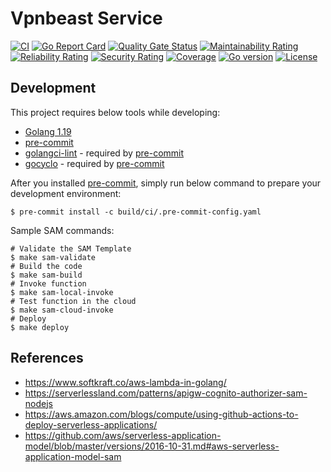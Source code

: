 # Vpnbeast Service
[![CI](https://github.com/thevpnbeast/vpnbeast-service/workflows/CI/badge.svg?event=push)](https://github.com/thevpnbeast/vpnbeast-service/actions?query=workflow%3ACI)
[![Go Report Card](https://goreportcard.com/badge/github.com/thevpnbeast/vpnbeast-service)](https://goreportcard.com/report/github.com/thevpnbeast/vpnbeast-service)
[![Quality Gate Status](https://sonarcloud.io/api/project_badges/measure?project=thevpnbeast_vpnbeast-service&metric=alert_status)](https://sonarcloud.io/summary/new_code?id=thevpnbeast_vpnbeast-service)
[![Maintainability Rating](https://sonarcloud.io/api/project_badges/measure?project=thevpnbeast_vpnbeast-service&metric=sqale_rating)](https://sonarcloud.io/summary/new_code?id=thevpnbeast_vpnbeast-service)
[![Reliability Rating](https://sonarcloud.io/api/project_badges/measure?project=thevpnbeast_vpnbeast-service&metric=reliability_rating)](https://sonarcloud.io/summary/new_code?id=thevpnbeast_vpnbeast-service)
[![Security Rating](https://sonarcloud.io/api/project_badges/measure?project=thevpnbeast_vpnbeast-service&metric=security_rating)](https://sonarcloud.io/summary/new_code?id=thevpnbeast_vpnbeast-service)
[![Coverage](https://sonarcloud.io/api/project_badges/measure?project=thevpnbeast_vpnbeast-service&metric=coverage)](https://sonarcloud.io/summary/new_code?id=thevpnbeast_vpnbeast-service)
[![Go version](https://img.shields.io/github/go-mod/go-version/thevpnbeast/vpnbeast-service)](https://github.com/thevpnbeast/vpnbeast-service)
[![License](https://img.shields.io/badge/License-Apache%202.0-blue.svg)](https://opensource.org/licenses/Apache-2.0)

## Development
This project requires below tools while developing:
- [Golang 1.19](https://golang.org/doc/go1.19)
- [pre-commit](https://pre-commit.com/)
- [golangci-lint](https://golangci-lint.run/usage/install/) - required by [pre-commit](https://pre-commit.com/)
- [gocyclo](https://github.com/fzipp/gocyclo) - required by [pre-commit](https://pre-commit.com/)

After you installed [pre-commit](https://pre-commit.com/), simply run below command to prepare your development environment:
```shell
$ pre-commit install -c build/ci/.pre-commit-config.yaml
```

Sample SAM commands:
```shell
# Validate the SAM Template
$ make sam-validate
# Build the code
$ make sam-build
# Invoke function
$ make sam-local-invoke
# Test function in the cloud
$ make sam-cloud-invoke
# Deploy
$ make deploy
```

## References
- https://www.softkraft.co/aws-lambda-in-golang/
- https://serverlessland.com/patterns/apigw-cognito-authorizer-sam-nodejs
- https://aws.amazon.com/blogs/compute/using-github-actions-to-deploy-serverless-applications/
- https://github.com/aws/serverless-application-model/blob/master/versions/2016-10-31.md#aws-serverless-application-model-sam
